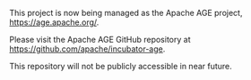 This project is now being managed as the Apache AGE project, https://age.apache.org/.

Please visit the Apache AGE GitHub repository at https://github.com/apache/incubator-age.

This repository will not be publicly accessible in near future. 